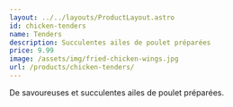 ```yaml
---
layout: ../../layouts/ProductLayout.astro
id: chicken-tenders
name: Tenders
description: Succulentes ailes de poulet préparées
price: 9.99
image: /assets/img/fried-chicken-wings.jpg
url: /products/chicken-tenders/
---
```


De savoureuses et succulentes ailes de poulet préparées.